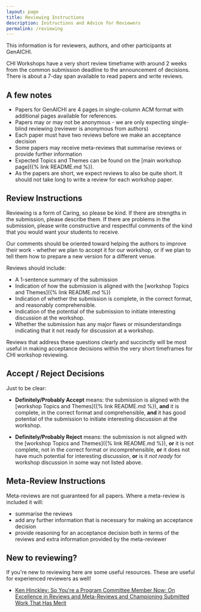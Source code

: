 ```yaml
---
layout: page
title: Reviewing Instructions
description: Instructions and Advice for Reviewers
permalink: /reviewing
---
```


This information is for reviewers, authors, and other participants at GenAICHI.

CHI Workshops have a very short review timeframe with around 2 weeks from the common submission deadline to the announcement of decisions. There is about a 7-day span available to read papers and write reviews.

## A few notes

- Papers for GenAICHI are 4 pages in single-column ACM format with additional pages available for references.
- Papers may or may not be anonymous - we are only expecting single-blind reviewing (reviewer is anonymous from authors)
- Each paper must have two reviews before we make an acceptance decision
- Some papers may receive meta-reviews that summarise reviews or provide further information
- Expected Topics and Themes can be found on the [main workshop page]({% link README.md %}).
- As the papers are short, we expect reviews to also be quite short. It should not take long to write a review for each workshop paper.

## Review Instructions

Reviewing is a form of Caring, so please be kind. If there are strengths in the submission, please describe them. If there are problems in the submission, please write constructive and respectful comments of the kind that you would want your students to receive.

Our comments should be oriented toward helping the authors to improve their work - whether we plan to accept it for our workshop, or if we plan to tell them how to prepare a new version for a different venue.

Reviews should include:

- A 1-sentence summary of the submission
- Indication of how the submission is aligned with the [workshop Topics and Themes]({% link README.md %})
- Indication of whether the submission is complete, in the correct format, and reasonably comprehensible.
- Indication of the potential of the submission to initiate interesting discussion at the workshop.
- Whether the submission has any major flaws or misunderstandings indicating that it not ready for discussion at a workshop.

Reviews that address these questions clearly and succinctly will be most useful in making acceptance decisions within the very short timeframes for CHI workshop reviewing.

## Accept / Reject Decisions

Just to be clear:

- **Definitely/Probably Accept** means: the submission is aligned with the [workshop Topics and Themes]({% link README.md %}), **and** it is complete, in the correct format and comprehensible, **and** it has good potential of the submission to initiate interesting discussion at the workshop.

- **Definitely/Probably Reject** means: the submission is not aligned with the [workshop Topics and Themes]({% link README.md %}), **or** it is not complete, not in the correct format or incomprehensible, **or** it does not have much potential for interesting discussion, **or** is it _not ready_ for workshop discussion in some way not listed above.

## Meta-Review Instructions

Meta-reviews are not guaranteed for all papers. Where a meta-review is included it will:

- summarise the reviews
- add any further information that is necessary for making an acceptance decision
- provide reasoning for an acceptance decision both in terms of the reviews and extra information provided by the meta-reviewer

## New to reviewing?

If you're new to reviewing here are some useful resources. These are useful for experienced reviewers as well!

- [Ken Hinckley: So You're a Program Committee Member Now: On Excellence in Reviews and Meta-Reviews and Championing Submitted Work That Has Merit](https://www.microsoft.com/en-us/research/wp-content/uploads/2016/10/Excellence-in-Reviews-MobileHCI-2015-Web-Site.pdf)
